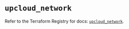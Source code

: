 # `upcloud_network`

Refer to the Terraform Registry for docs: [`upcloud_network`](https://registry.terraform.io/providers/upcloudltd/upcloud/5.20.2/docs/resources/network).
